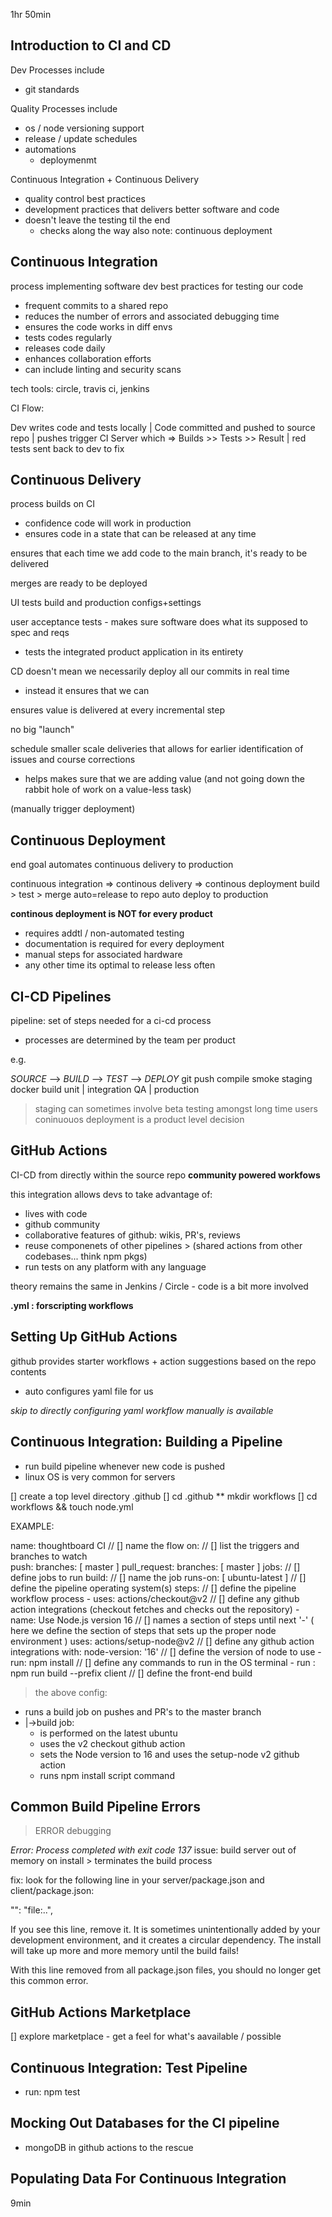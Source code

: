 1hr 50min
## Introduction to CI and CD
 Dev Processes include
  - git standards
 
 Quality Processes include
  - os / node versioning support
  - release / update schedules
  - automations
    - deploymenmt

Continuous Integration + Continuous Delivery
- quality control best practices
- development practices that delivers better software and code
- doesn't leave the testing til the end
  - checks along the way
also note: continuous deployment


## Continuous Integration
process implementing software dev best practices for testing our code
- frequent commits to a shared repo
- reduces the number of errors and associated debugging time 
- ensures the code works in diff envs
- tests codes regularly
- releases code daily
- enhances collaboration efforts
- can include linting and security scans

tech tools:  circle, travis ci, jenkins

CI Flow:

Dev writes code and tests locally
        |
Code committed and pushed to source repo
        |
pushes trigger CI Server which => Builds >> Tests >> Result
        |
red tests sent back to dev to fix


## Continuous Delivery
process builds on CI
- confidence code will work in production
- ensures code in a state that can be released at any time

ensures that each time we add code to the main branch, it's ready to be delivered

merges are ready to be deployed

UI tests 
build and production configs+settings

user acceptance tests - makes sure software does what its supposed to spec and reqs
- tests the integrated product application in its entirety

CD doesn't mean we necessarily deploy all our commits in real time
- instead it ensures that we can

ensures value is delivered at every incremental step

no big "launch"

schedule smaller scale deliveries that allows for earlier identification of issues and course corrections
- helps makes sure that we are adding value (and not going down the rabbit hole of work on a value-less task)

(manually trigger deployment)

## Continuous Deployment
end goal
automates continuous delivery to production

continuous integration  =>  continous delivery   =>   continous deployment
build > test > merge        auto=release to repo      auto deploy to production


**continous deployment is NOT for every product**
- requires addtl / non-automated testing
- documentation is required for every deployment 
- manual steps for associated hardware
- any other time its optimal to release less often

## CI-CD Pipelines
pipeline: set of steps needed for a ci-cd process
- processes are determined by the team per product



e.g. 

*SOURCE*  -->   *BUILD*        -->      *TEST*  -->     *DEPLOY*
git push        compile                 smoke           staging
                docker build            unit              |
                                        integration      QA
                                                          | 
                                                        production

> staging can sometimes involve  beta testing amongst long time users
> coninuouos deployment is a product level decision



## GitHub Actions
CI-CD from directly within the source repo 
**community powered workfows**

this integration allows devs to take advantage of:
- lives with code
- github community
- collaborative features of github: wikis, PR's, reviews
- reuse componenets of other pipelines 
        > (shared actions from other codebases... think npm pkgs) 
- run tests on any platform with any language

theory remains the same in Jenkins / Circle - code is a bit more involved

**.yml : forscripting workflows**



## Setting Up GitHub Actions
github provides starter workflows + action suggestions based on the repo contents
- auto configures yaml file for us

*skip to directly configuring yaml workflow manually is available*




## Continuous Integration: Building a Pipeline

- run build pipeline whenever new code is pushed
- linux OS is very common for servers

[] create a top level directory .github
[] cd .github ** mkdir workflows 
[] cd workflows && touch node.yml

EXAMPLE:

name: thoughtboard CI                 // [] name the flow 
on:                                   // [] list the triggers and branches to watch  
  push: 
    branches: [ master ]
  pull_request:
    branches: [ master ]
jobs:                                 // [] define jobs to run
  build:                              // [] name the job
    runs-on: [ ubuntu-latest ]        // [] define the pipeline operating system(s)
    steps:                            // [] define the pipeline workflow process
      - uses: actions/checkout@v2     // [] define any github action integrations (checkout fetches and checks out the repository)
      - name: Use Node.js version 16  // [] names a section of steps until next '-' 
            ( here we define the section of steps that sets up the proper node environment ) 
        uses: actions/setup-node@v2   // [] define any github action integrations
        with: 
          node-version: '16'          // [] define the version of node to use 
      - run: npm install              // [] define any commands to run in the OS terminal
      - run : npm run build --prefix client // [] define the front-end build 
> the above config:
-  runs a build job on pushes and PR's to the master branch
  - |->build job:
    - is performed on the latest ubuntu
    - uses the v2 checkout github action
    - sets the Node version to 16 and uses the setup-node v2 github action
    - runs npm install script command
  
## **Common Build Pipeline Errors**
> ERROR debugging

*Error: Process completed with exit code 137*
issue: build server out of memory on install
        > terminates the build process

fix: look for the following line in your server/package.json and client/package.json:

"<projectname>": "file:..",

If you see this line, remove it. It is sometimes unintentionally added by your development environment, and it creates a circular dependency. The install will take up more and more memory until the build fails!

With this line removed from all package.json files, you should no longer get this common error.

## GitHub Actions Marketplace
[] explore marketplace - get a feel for what's aavailable / possible

## Continuous Integration: Test Pipeline
- run: npm test

## Mocking Out Databases for the CI pipeline
- mongoDB in github actions to the rescue


## Populating Data For Continuous Integration
9min